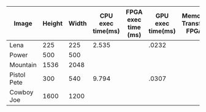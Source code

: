 |Image|Height|Width|CPU exec time(ms)| FPGA exec time (ms)| GPU exec time(ms)| Memory Transfer FPGA | Memory Transfer GPU (ms)| SpeedUp FPGA | SpeedUp GPU| FPGA Throughput (MB/s) | GPU Throughput (GB/s)|
|-----|------|-----|-----------------|--------------------|-----------------|----------------|--------------|------------------------|----------------------|----|----|
|Lena|225|225| 2.535|  |  .0232| |  .05996| |  109.27| | 1.675|
|Power| 500 | 500 |  | | | | | | | | |
|Mountain| 1536 | 2048 | | | | | | | | | |
|Pistol Pete|300|540| 9.794 | | .0307| | .1202| | 319.023| | 2.7698|
|Cowboy Joe| 1600 | 1200 | | | | | | | | | |
